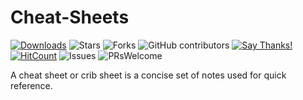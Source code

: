 # Cheat-Sheets


[![Downloads](https://img.shields.io/pypi/dm/pdf2textlib.svg)](https://pypistats.org/packages/pdf2textlib)
![Stars](https://img.shields.io/github/stars/Pravalli21/Cheat-Sheets.svg?style=social)
![Forks](https://img.shields.io/github/forks/Pravalli21/Cheat-Sheets.svg?style=social)
![GitHub contributors](https://img.shields.io/github/contributors/Pravalli21/Cheat-Sheets.svg)
[![Say Thanks!](https://img.shields.io/badge/Say-Thanks!-yellow.svg)](https://Pravalli21.ml)
[![HitCount](http://hits.dwyl.io/VPravalli21/Cheat-Sheets.svg)](http://hits.dwyl.io/Pravalli21/Cheat-Sheets)
![Issues](https://img.shields.io/github/issues/Pravalli21/Cheat-Sheets)
![PRsWelcome](https://img.shields.io/badge/PRs-welcome-informational)

A cheat sheet or crib sheet is a concise set of notes used for quick reference.
